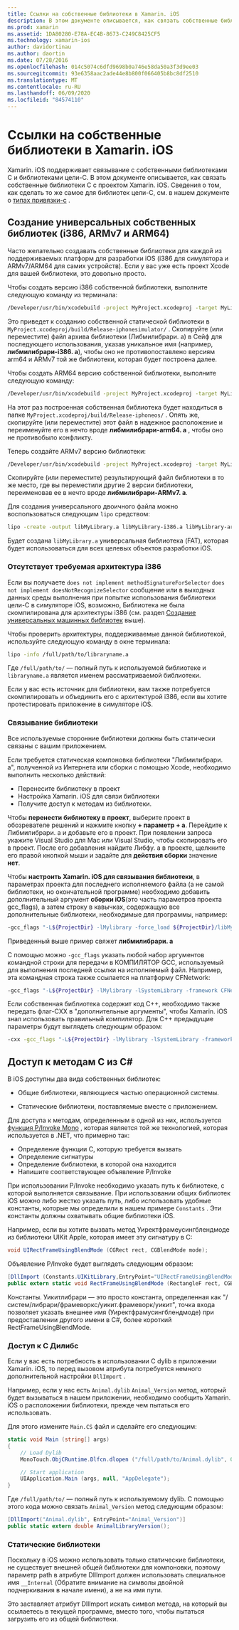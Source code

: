 ```yaml
---
title: Ссылки на собственные библиотеки в Xamarin. iOS
description: В этом документе описывается, как связать собственные библиотеки C с приложением Xamarin. iOS. В нем описывается создание универсальных собственных библиотек и доступ к методам C из C#.
ms.prod: xamarin
ms.assetid: 1DA80280-E78A-EC4B-8673-C249C8425CF5
ms.technology: xamarin-ios
author: davidortinau
ms.author: daortin
ms.date: 07/28/2016
ms.openlocfilehash: 014c5074c6dfd9698b0a746e58da50a3f3d9ee03
ms.sourcegitcommit: 93e6358aac2ade44e8b800f066405b8bc8df2510
ms.translationtype: MT
ms.contentlocale: ru-RU
ms.lasthandoff: 06/09/2020
ms.locfileid: "84574110"
---
```

# <a name="referencing-native-libraries-in-xamarinios"></a>Ссылки на собственные библиотеки в Xamarin. iOS

Xamarin. iOS поддерживает связывание с собственными библиотеками C и библиотеками цели-C. В этом документе описывается, как связать собственные библиотеки C с проектом Xamarin. iOS. Сведения о том, как сделать то же самое для библиотек цели-C, см. в нашем документе о [типах привязки-c](~/ios/platform/binding-objective-c/index.md) .

<a name="building_native"></a>

## <a name="building-universal-native-libraries-i386-armv7-and-arm64"></a>Создание универсальных собственных библиотек (i386, ARMv7 и ARM64)

Часто желательно создавать собственные библиотеки для каждой из поддерживаемых платформ для разработки iOS (i386 для симулятора и ARMv7/ARM64 для самих устройств). Если у вас уже есть проект Xcode для вашей библиотеки, это довольно просто.

Чтобы создать версию i386 собственной библиотеки, выполните следующую команду из терминала:

```bash
/Developer/usr/bin/xcodebuild -project MyProject.xcodeproj -target MyLibrary -sdk iphonesimulator -arch i386 -configuration Release clean build
```

Это приведет к созданию собственной статической библиотеки в `MyProject.xcodeproj/build/Release-iphonesimulator/` . Скопируйте (или переместите) файл архива библиотеки (Либмилибрари. a) в Сейф для последующего использования, указав уникальное имя (например, **либмилибрари-i386. a**), чтобы оно не противопоставлено версиям arm64 и ARMv7 той же библиотеки, которая будет построена далее.

Чтобы создать ARM64 версию собственной библиотеки, выполните следующую команду:

```bash
/Developer/usr/bin/xcodebuild -project MyProject.xcodeproj -target MyLibrary -sdk iphoneos -arch arm64 -configuration Release clean build
```

На этот раз построенная собственная библиотека будет находиться в папке `MyProject.xcodeproj/build/Release-iphoneos/` . Опять же, скопируйте (или переместите) этот файл в надежное расположение и переименуйте его в нечто вроде **либмилибрари-arm64. a** , чтобы оно не противобыло конфликту.

Теперь создайте ARMv7 версию библиотеки:

```bash
/Developer/usr/bin/xcodebuild -project MyProject.xcodeproj -target MyLibrary -sdk iphoneos -arch armv7 -configuration Release clean build
```

Скопируйте (или переместите) результирующий файл библиотеки в то же место, где вы переместили другие 2 версии библиотеки, переименовав ее в нечто вроде **либмилибрари-ARMv7. a**.

Для создания универсального двоичного файла можно воспользоваться следующим `lipo` средством:

```bash
lipo -create -output libMyLibrary.a libMyLibrary-i386.a libMyLibrary-arm64.a libMyLibrary-armv7.a
```

Будет создана `libMyLibrary.a` универсальная библиотека (FAT), которая будет использоваться для всех целевых объектов разработки iOS.

### <a name="missing-required-architecture-i386"></a>Отсутствует требуемая архитектура i386

Если вы получаете `does not implement methodSignatureForSelector` `does not implement doesNotRecognizeSelector` сообщение или в выходных данных среды выполнения при попытке использования библиотеки цели-C в симуляторе iOS, возможно, Библиотека не была скомпилирована для архитектуры i386 (см. раздел [Создание универсальных машинных библиотек](#building_native) выше).

Чтобы проверить архитектуры, поддерживаемые данной библиотекой, используйте следующую команду в окне терминала:

```bash
lipo -info /full/path/to/libraryname.a
```

Где `/full/path/to/` — полный путь к используемой библиотеке и `libraryname.a` является именем рассматриваемой библиотеки.

Если у вас есть источник для библиотеки, вам также потребуется скомпилировать и объединить его с архитектурой i386, если вы хотите протестировать приложение в симуляторе iOS.

### <a name="linking-your-library"></a>Связывание библиотеки

Все используемые сторонние библиотеки должны быть статически связаны с вашим приложением. 

Если требуется статическая компоновка библиотеки "Либмилибрари. a", полученной из Интернета или сборки с помощью Xcode, необходимо выполнить несколько действий:

- Перенесите библиотеку в проект
- Настройка Xamarin. iOS для связи библиотеки
- Получите доступ к методам из библиотеки.

Чтобы **перенести библиотеку в проект**, выберите проект в обозревателе решений и нажмите кнопку **+ параметр + a**. Перейдите к Либмилибрари. a и добавьте его в проект. При появлении запроса укажите Visual Studio для Mac или Visual Studio, чтобы скопировать его в проект. После его добавления найдите Либфу. a в проекте, щелкните его правой кнопкой мыши и задайте для **действия сборки** значение **нет**.

Чтобы **настроить Xamarin. iOS для связывания библиотеки**, в параметрах проекта для последнего исполняемого файла (а не самой библиотеки, но окончательной программе) необходимо добавить дополнительный аргумент **сборки iOS**(это часть параметров проекта gcc_flags), а затем строку в кавычках, содержащую все дополнительные библиотеки, необходимые для программы, например:

```bash
-gcc_flags "-L${ProjectDir} -lMylibrary -force_load ${ProjectDir}/libMyLibrary.a"
```

Приведенный выше пример свяжет **либмилибрари. a**

С помощью можно `-gcc_flags` указать любой набор аргументов командной строки для передачи в КОМПИЛЯТОР GCC, используемый для выполнения последней ссылки на исполняемый файл. Например, эта командная строка также ссылается на платформу CFNetwork:

```bash
-gcc_flags "-L${ProjectDir} -lMylibrary -lSystemLibrary -framework CFNetwork -force_load ${ProjectDir}/libMyLibrary.a"
```

Если собственная библиотека содержит код C++, необходимо также передать флаг-CXX в "дополнительные аргументы", чтобы Xamarin. iOS знал использовать правильный компилятор. Для C++ предыдущие параметры будут выглядеть следующим образом:

```bash
-cxx -gcc_flags "-L${ProjectDir} -lMylibrary -lSystemLibrary -framework CFNetwork -force_load ${ProjectDir}/libMyLibrary.a"
```

<a name="Accessing_C_Methods_from_C#"></a>

## <a name="accessing-c-methods-from-c35"></a>Доступ к методам C из C&#35;

В iOS доступны два вида собственных библиотек:

- Общие библиотеки, являющиеся частью операционной системы.

- Статические библиотеки, поставляемые вместе с приложением.

Для доступа к методам, определенным в одной из них, используется [функция P/Invoke Mono](https://www.mono-project.com/docs/advanced/pinvoke/) , которая является той же технологией, которая используется в .NET, что примерно так:

- Определение функции C, которую требуется вызвать
- Определение сигнатуры
- Определение библиотеки, в которой она находится
- Напишите соответствующее объявление P/Invoke

При использовании P/Invoke необходимо указать путь к библиотеке, с которой выполняется связывание. При использовании общих библиотек iOS можно либо жестко указать путь, либо использовать удобные константы, которые мы определили в нашем примере `Constants` . Эти константы должны охватывать общие библиотеки iOS.

Например, если вы хотите вызвать метод Уиректфрамеусингблендмоде из библиотеки UIKit Apple, которая имеет эту сигнатуру в C:

```csharp
void UIRectFrameUsingBlendMode (CGRect rect, CGBlendMode mode);
```

Объявление P/Invoke будет выглядеть следующим образом:

```csharp
[DllImport (Constants.UIKitLibrary,EntryPoint="UIRectFrameUsingBlendMode")]
public extern static void RectFrameUsingBlendMode (RectangleF rect, CGBlendMode blendMode);
```

Константы. Уикитлибрари — это просто константа, определенная как "/систем/либрари/фрамеворкс/уикит.фрамеворк/уикит", точка входа позволяет указать внешнее имя (Уиректфрамусингблендмоде) при предоставлении другого имени в C#, более короткий RectFrameUsingBlendMode.

<a name="Accessing_C_Dylibs"></a>

### <a name="accessing-c-dylibs"></a>Доступ к C Дилибс

Если у вас есть потребность в использовании C dylib в приложении Xamarin. iOS, то перед вызовом атрибута потребуется немного дополнительной настройки `DllImport` .

Например, если у нас есть `Animal.dylib` `Animal_Version` метод, который будет вызываться в нашем приложении, необходимо сообщить Xamarin. iOS о расположении библиотеки, прежде чем пытаться его использовать.

Для этого измените `Main.CS` файл и сделайте его следующим:

```csharp
static void Main (string[] args)
{
    // Load Dylib
    MonoTouch.ObjCRuntime.Dlfcn.dlopen ("/full/path/to/Animal.dylib", 0);

    // Start application
    UIApplication.Main (args, null, "AppDelegate");
}
```

Где `/full/path/to/` — полный путь к используемому dylib. С помощью этого кода можно связать `Animal_Version` метод следующим образом:

```csharp
[DllImport("Animal.dylib", EntryPoint="Animal_Version")]
public static extern double AnimalLibraryVersion();
```

<a name="Static_Libraries"></a>

### <a name="static-libraries"></a>Статические библиотеки

Поскольку в iOS можно использовать только статические библиотеки, не существует внешней общей библиотеки для компоновки, поэтому параметр path в атрибуте DllImport должен использовать специальное имя `__Internal` (Обратите внимание на символы двойной подчеркивания в начале имени), а не на имя пути.

Это заставляет атрибут DllImport искать символ метода, на который вы ссылаетесь в текущей программе, вместо того, чтобы пытаться загрузить его из общей библиотеки.
